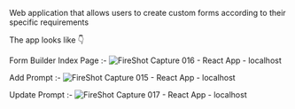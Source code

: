 Web application that allows users to create custom forms according to their specific requirements

The app looks like 👇

Form Builder Index Page :-
![FireShot Capture 016 - React App - localhost](https://user-images.githubusercontent.com/81976809/227759718-b8ca748c-0c77-498c-8376-d63c4f18a9fd.png)

Add Prompt :-
![FireShot Capture 015 - React App - localhost](https://user-images.githubusercontent.com/81976809/227759787-bc877e74-1c37-4d30-aacc-c0936ce101f9.png)

Update Prompt :-
![FireShot Capture 017 - React App - localhost](https://user-images.githubusercontent.com/81976809/227759813-eea4ea54-2c68-43d1-acd5-8cf31f18ad22.png)
